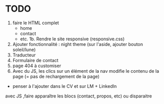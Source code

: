 # TODO 

1. faire le HTML complet
	- home
	- contact
	- etc.
1b. Rendre le site responsive (responsive.css)
2. Ajouter fonctionnalité : night theme (sur l'aside, ajouter bouton soleil/lune)
3. Traducteur
4. Formulaire de contact
5. page 404 à customiser
6. Avec du JS, les clics sur un élément de la nav modifie le contenu de la page (= pas de rechargement de la page) 

+ penser à l'ajouter dans le CV et sur LM + LinkedIn

avec JS ,faire apparaître les blocs (contact, propos, etc) ou disparaitre
